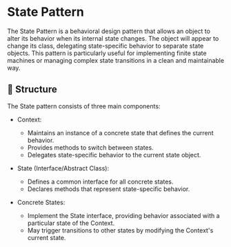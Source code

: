 # State Pattern

The State Pattern is a behavioral design pattern that allows an object to alter its behavior when its internal state
changes. The object will appear to change its class, delegating state-specific behavior to separate state objects.
This pattern is particularly useful for implementing finite state machines or managing complex state transitions in
a clean and maintainable way.

## 🔧 Structure

The State pattern consists of three main components:

- Context:
    - Maintains an instance of a concrete state that defines the current behavior.
    - Provides methods to switch between states.
    - Delegates state-specific behavior to the current state object.

- State (Interface/Abstract Class):
    - Defines a common interface for all concrete states.
    - Declares methods that represent state-specific behavior.

- Concrete States:
    - Implement the State interface, providing behavior associated with a particular state of the Context.
    - May trigger transitions to other states by modifying the Context's current state.
